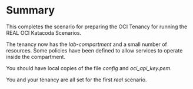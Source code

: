 # Summary

This completes the scenario for preparing the OCI Tenancy for running the REAL OCI Katacoda Scenarios.

The tenancy now has the *lab-compartment* and a small number of resources. Some policies have been defined to allow services to operate inside the compartment. 

You should have local copies of the file *config* and *oci_api_key.pem*.  

You and your tenancy are all set for the first *real* scenario.